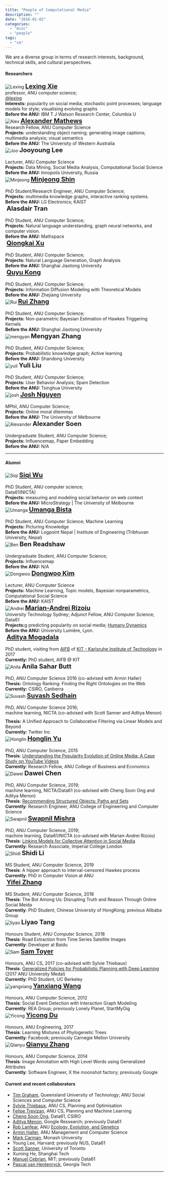 ```yaml
---
title: "People of Computational Media"
description: ""
date: "2016-01-02"
categories:
  - "misc"
  - "people"
tags:
  - "cm"
---
```


We are a diverse group in terms of research interests, background, technical skills, and cultural perspectives.

<!--more-->

#### Researchers

<!-- Lexing Xie -->
<div class="people">
    <div class="people-profile">
        <img src='/img/people/lexing2019-100.png' title='Lexing' />
        <a target="_blank" href="http://users.cecs.anu.edu.au/~xlx">
        <big><big> <b>Lexing Xie</b> </big></big></a>
        <br/>
        professor, ANU computer science; <br/>
        <a href=https://twitter.com/lexing>@lexing</a>
    </div>
    <div class="people-info">
        <b>Interests:</b>
        popularity on social media; stochastic point processes;
        language models for style; visualising evolving graphs
        <br>
        <b>Before the ANU:</b> IBM T J Watson Research Center, Columbia U
    </div>
</div>
<!-- Alexander Mathews -->
<div class="people">
    <div class="people-profile">
        <img src='/img/people/alex-100.png' title='Alex' />
        <big><big> <b><a href="http://users.cecs.anu.edu.au/~u4534172/index.html">Alexander Mathews</a></b> </big></big> <br/> Research Fellow, ANU Computer Science
    </div>
    <div class="people-info">
        <b>Projects:</b>
            understanding object naming; generating image captions;
            multimedia analysis; visual semantics
        <br>
        <b>Before the ANU:</b> The University of Western Australia
    </div>
</div>
<!-- Jooyoung Lee -->
<div class="people">
    <div class="people-profile">
       <img src='/img/people/JooLee.jpg' title='Joo' />
       <big><big> <b>Jooyoung Lee</b> </big></big><br></br> Lecturer, ANU Computer Science
    </div>
    <div class="people-info">
       <b>Projects:</b>
           Data Mining, Social Media Analysis, Computational Social Science
       <br>
       <b>Before the ANU:</b> Innopolis University, Russia
    </div>
</div>
<!-- Minjeong Shin -->
<div class="people">
    <div class="people-profile">
        <img src='/img/people/minjeong.jpg' title='Minjeong' />
        <big><big> <b><a href="https://shinminjeong.github.io/">Minjeong Shin</a></b> </big></big> <br/><br/> PhD Student/Research Engineer, ANU Computer Science;  <br/>
    </div>
    <div class="people-info">
        <b>Projects:</b>
            multimedia knowledge graphs, interactive ranking systems.
        <br>
        <b>Before the ANU:</b> LG Electronics; KAIST
    </div>
</div>
<!-- Alasdair Tran -->
<div class="people">
    <div class="people-profile">
        <img src='/img/people/alasdair.jpg' title='' />
        <big><big> <b>Alasdair Tran</b> </big></big> <br/><br/> PhD Student, ANU Computer Science;
    </div>
    <div class="people-info">
        <b>Projects:</b>
            Natural language understanding, graph neural networks, and computer vision.
        <br>
        <b>Before the ANU:</b> Mathspace
    </div>
</div>
<!-- Qiongkai Xu -->
<div class="people">
    <div class="people-profile">
        <img src='/img/people/qiongkai-100.jpg' title='' />
        <big><big> <b><a href="http://users.cecs.anu.edu.au/~u5790670/index.html">Qiongkai Xu</a></b> </big></big> <br/><br/> PhD Student, ANU Computer Science;
    </div>
    <div class="people-info">
        <b>Projects:</b>
            Natural Language Generation, Graph Analysis
        <br>
        <b>Before the ANU:</b> Shanghai Jiaotong University
    </div>
</div>
<!-- Quyu Kong -->
<div class="people">
    <div class="people-profile">
        <img src='/img/people/qykong-100.jpg' title='' />
        <big><big> <b><a href="https://qykong.github.io/">Quyu Kong</a></b> </big></big> <br/><br/> PhD Student, ANU Computer Science;
    </div>
    <div class="people-info">
        <b>Projects:</b>
            Information Diffusion Modeling with Theoretical Models
        <br>
        <b>Before the ANU:</b> Zhejiang University
    </div>
</div>
 <!-- Rui Zhang -->
<div class="people">
    <div class="people-profile">
        <img src='/img/people/rui-zhang-100.png' title='Rui' />
        <big><big> <a href=https://ruizhang2016.github.io/><b>Rui Zhang</b></a> </big></big> <br/><br/> PhD Student, ANU Computer Science;
    </div>
    <div class="people-info">
        <b>Projects:</b>
            Non-parametric Bayesian Estimation of Hawkes Triggering Kernels
        <br>
        <b>Before the ANU:</b> Shanghai Jiaotong University
    </div>
</div>
<!-- Mengyan Zhang -->
<div class="people">
   <div class="people-profile">
       <img src='/img/people/mengyan.jpg' title='mengyan' />
       <big><big> <b>Mengyan Zhang</b> </big></big> <br/><br/> PhD Student, ANU Computer Science;
   </div>
   <div class="people-info">
       <b>Projects:</b>
           Probabilistic knowledge graph; Active learning
       <br>
       <b>Before the ANU:</b> Shandong University
   </div>
</div>
<!-- Yuli Liu -->
<div class="people">
   <div class="people-profile">
       <img src='/img/people/yuli.jpg' title='yuli' />
       <big><big> <b>Yuli Liu</b> </big></big> <br/><br/> PhD Student, ANU Computer Science;
   </div>
   <div class="people-info">
       <b>Projects:</b>
           User Behavior Analysis; Spam Detection
       <br>
       <b>Before the ANU:</b> Tsinghua University
   </div>
</div>
<!-- Josh Nguyen -->
<div class="people">
   <div class="people-profile">
       <img src='/img/people/josh.jpg' title='josh' />
       <big><big> <a href=https://joshnguyen.net/><b>Josh Nguyen</b></a> </big></big> <br/><br/> MPhil, ANU Computer Science;
   </div>
   <div class="people-info">
       <b>Projects:</b>
           Online moral dilemmas
       <br>
       <b>Before the ANU:</b> The University of Melbourne
   </div>
</div>
<!-- Alexander Soen -->
<div class="people">
    <div class="people-profile">
        <img src='/img/people/alex-s-100.jpg' title='Alexander' />
        <big><big> <b>Alexander Soen</b> </big></big> <br/><br/> Undergraduate Student, ANU Computer Science;
    </div>
    <div class="people-info">
        <b>Projects:</b>
            Influencemap, Paper Embedding
        <br>
        <b>Before the ANU:</b> N/A
    </div>
</div>

<hr>

#### Alumni

<!-- Siqi Wu -->
<div class="people">
    <div class="people-profile">
        <img src='/img/people/siqi-100.png' title='Siqi'  />
	<big><big> <b><a href="https://avalanchesiqi.github.io/">Siqi Wu</a></b> </big></big> <br/><br/> PhD Student, ANU computer science; <br/> Data61(NICTA)
    </div>
    <div class="people-info">
        <b>Projects:</b>
            measuring and modeling social behavior on web context
        <br>
        <b>Before the ANU:</b> MicroStrategy | The University of Melbourne
    </div>
</div>
<!-- Umanga Bista -->
<div class="people">
    <div class="people-profile">
        <img src='/img/people/umanga-100.png' title='Umanga' />
        <big><big> <b><a href=https://twitter.com/bistaumanga>Umanga Bista</a></b> </big></big> <br/><br/> PhD Student, ANU Computer Science;
Machine Learning
    </div>
    <div class="people-info">
        <b>Projects:</b>
            Picturing Knowledge
        <br>
        <b>Before the ANU:</b> Logpoint Nepal | Institute of Engineering (Tribhuvan University, Nepal)
    </div>
</div>
<!-- Ben Readshaw -->
<div class="people">
    <div class="people-profile">
        <img src='/img/people/ben-readshaw-100.png' title='Ben' />
        <big><big> <b>Ben Readshaw</b> </big></big> <br/><br/> Undergraduate Student, ANU Computer Science;
    </div>
    <div class="people-info">
        <b>Projects:</b>
            Influencemap
        <br>
        <b>Before the ANU:</b> N/A
    </div>
</div>
<!-- Dongwoo Kim -->
<div class="people">
    <div class="people-profile">
        <img src='/img/people/dongwoo.png' title='Dongwoo' />
        <a target="_blank" href="http://dongwookim-ml.github.io/"> <big><big> <b>Dongwoo Kim</b> </big></big></a> <br/><br/> Lecturer, ANU Computer Science <br/>
    </div>
    <div class="people-info">
        <b>Projects:</b>
            Machine Learning, Topic models, Bayesian nonparametrics, Computational Social Science
        <br>
        <b>Before the ANU:</b> KAIST
    </div>
</div>
<!-- Marian-Andrei Rizoiu -->
<div class="people">
    <div class="people-profile">
        <img src='/img/people/andrei-100.png' title='Andrei' />
        <a target="_blank" href="http://rizoiu.eu"> <big><big> <b>Marian-Andrei Rizoiu</b> </big></big></a> <br/>University Technology Sydney; Adjunct Fellow, ANU Computer Science; Data61
    </div>
    <div class="people-info">
        <b>Projects:</b>g
            predicting popularity on social media;
            <a target="_blank" href="https://www.nicta.com.au/category/research/optimisation/projects/human-dynamics/">Humany Dynamics</a>
        <br>
        <b>Before the ANU:</b> University Lumière, Lyon.
    </div>
</div>
<!-- Aditya Mogadala -->
<div class="people">
    <div class="people-profile">
        <img src='/img/people/rsz_adi.jpg' title='' />
        <big><big> <b><a href="http://mogadala.com/">Aditya Mogadala</a></b> </big></big> <br/><br/> PhD student, visiting from <a href=http://www.aifb.kit.edu/web/Hauptseite/en>AIFB</a> of <a href=http://www.kit.edu/>KIT - Karlsruhe Institute of Technology</a> in 2017
    </div>
    <div class="people-info">
        <b>Currently:</b> PhD student, AIFB @ KIT
    </div>
</div>
<!-- Anila Sahar Butt -->
<div class="people">
    <div class="people-profile">
        <img src='/img/people/anila-100.png' title='Anila' />
        <big><big> <b>Anila Sahar Butt</b> </big></big> <br/><br/> PhD, ANU Computer Science 2016 (co-advised with Armin Haller)
    </div>
    <div class="people-info">
        <b>Thesis:</b>
            Ontology Ranking: Finding the Right Ontologies on the Web
        <br>
        <b>Currently:</b> CSIRO, Canberra
   </div>
</div>
<!-- Suvash Sedhain -->
<div class="people">
    <div class="people-profile">
        <img src='/img/people/ssedhain-100.png' title='Suvash' />
        <big><big> <b><a href="http://ssedhain.com">Suvash Sedhain</a></b> </big></big> <br/><br/> PhD, ANU Computer Science 2016;  <br/> machine learning, NICTA (co-advised with Scott Sanner and Aditya Menon)
    </div>
    <div class="people-info" style='margin-top:10px'>
        <b>Thesis:</b>
            A Unified Approach to Collaborative Filtering via Linear Models and Beyond
        <br>
        <b>Currently:</b> Twitter Inc
    </div>
</div>
<!-- Honglin Yu -->
<div class="people">
    <div class="people-profile">
        <img src='/img/people/honglin-100.png' title='Honglin' />
        <a target="_blank" href="http://yuhonglin.github.io"> <big><big> <b>Honglin Yu</b> </big></big></a> <br/><br/> PhD, ANU Computer Science, 2015
    </div>
    <div class="people-info">
        <b>Thesis</b>: <a href=/documents/yu_dissertation.pdf> Understanding the Popularity Evolution of Online Media: A Case Study on YouTube Videos </a> <br />
        <b>Currently</b>: Research Fellow, ANU College of Business and Economics
    </div>
</div>
<!-- Dawei Chen -->
<div class="people">
    <div class="people-profile">
        <img src='/img/people/dawei-100.png' title='Dawei' />
        <big><big> <b>Dawei Chen</b> </big></big> <br/><br/> PhD, ANU Computer Science, 2019;  <br/> machine learning, NICTA/Data61 (co-advised with Cheng Soon Ong and Aditya Menon)
    </div>
    <div class="people-info">
        <b>Thesis</b>: <a href=https://openresearch-repository.anu.edu.au/handle/1885/165008>Recommending Structured Objects: Paths and Sets</a> <br/>
        <b>Currently</b>: Research Engineer, ANU College of Engineering and Computer Science
    </div>
</div>
 <!-- Swapnil Mishra -->
<div class="people">
    <div class="people-profile">
        <img src='/img/people/smishra-100.png' title='Swapnil' />
        <big><big> <b><a href="https://s-mishra.github.io/">Swapnil Mishra</a></b> </big></big> <br/><br/> PhD, ANU Computer Science, 2019;  <br/> machine learning, Data61/NICTA (co-advised with Marian-Andrei Rizoiu)
    </div>
    <div class="people-info">
        <b>Thesis</b>: <a href=https://openresearch-repository.anu.edu.au/handle/1885/182586>Linking Models for Collective Attention in Social Media</a> <br/>
        <b>Currently</b>: Research Associate, Imperial College London
    </div>
</div>
<!-- Shidi Li -->
<div class="people">
    <div class="people-profile">
        <img src='/img/people/shidi-li-100.png' title='Shidi' />
        <big><big> <b>Shidi Li</b> </big></big> <br/><br/> MS Student, ANU Computer Science, 2019
    </div>
    <div class="people-info">
        <b>Thesis</b>: A hipper approach to interval-censored Hawkes process<br />
        <b>Currently</b>: PhD in Computer Vision at ANU
    </div>
</div>
<!-- Yifei Zhang -->
<div class="people">
    <div class="people-profile">
        <img src='/img/people/yifei-100.jpg' title='' />
        <big><big> <a target="_blank" href=http://yifeiacc.github.io/><b>Yifei Zhang</b></a> </big></big> <br/><br/> MS Student, ANU Computer Science, 2018
    </div>
    <div class="people-info">
        <b>Thesis</b>: The Bot Among Us: Disrupting Truth and Reason Through Online Social Meida <br />
        <b>Currently</b>: PhD Student, Chinese University of HongKong; previous Alibaba Group
    </div>
</div>
<!-- Liyao Tang -->
<div class="people">
   <div class="people-profile">
       <img src='/img/people/Liyao-100.png' title='liyao' />
       <big><big> <b>Liyao Tang</b> </big></big> <br/><br/> Honours Student, ANU Computer Science, 2018
   </div>
   <div class="people-info">
       <b>Thesis</b>: Road Extraction from Time Series Satellite Images <br />
       <b>Currently</b>: Developer at Baidu
   </div>
</div>
<!-- Sam Toyer -->
<div class="people">
   <div class="people-profile">
       <img src='https://www.qxcv.net/files/head-shot-small.png' title='Sam' />
       <big><big> <a href=https://www.qxcv.net/><b>Sam Toyer</b></a> </big></big> <br/><br/> Honours, ANU CS, 2017 (co-advised with Sylvie Thiebaux)
   </div>
   <div class="people-info">
       <b>Thesis</b>: <a href=https://github.com/qxcv/asnets>Generalized Policies for Probabilistic Planning with Deep Learning</a> (2017 ANU University Medal)<br />
       <b>Currently</b>: PhD Student, UC Berkeley
   </div>
</div>
<!-- Yanxiang Wang -->
<div class="people">
   <div class="people-profile">
       <img src='/img/people/yanxiang.jpg' title='yangxiang' />
       <big><big> <a href=https://www.linkedin.com/in/yanxiangwang><b>Yanxiang Wang</b></a> </big></big> <br/><br/> Honours, ANU Computer Science, 2012
   </div>
   <div class="people-info">
       <b>Thesis</b>: Social Event Detection with Interaction Graph Modeling <br />
       <b>Currently</b>: REA Group; previously Lonely Planet, StartMyGig
   </div>
</div>
<!-- Yicong Du -->
<div class="people">
   <div class="people-profile">
       <img src='/img/people/yicong_200.png' title='Yicong' />
       <big><big> <a href=https://www.linkedin.com/in/yicong-du-a50b98122/><b>Yicong Du</b></a> </big></big> <br/><br/> Honours, ANU Engineering, 2017
   </div>
   <div class="people-info">
       <b>Thesis</b>: Learning Mixtures of Phylogenetic Trees<br />
       <b>Currently</b>: Facebook; previously Carnegie Mellon University
   </div>
</div>
<!-- Qianyu Zhang -->
<div class="people">
   <div class="people-profile">
       <img src='/img/people/qianyu-100.png' title='Qianyu' />
       <big><big> <a href=http://www.linkedin.com/in/qianyuz><b>Qianyu Zhang</b></a> </big></big> <br/><br/> Honours, ANU Computer Science, 2014
   </div>
   <div class="people-info">
       <b>Thesis</b>: Image Annotation with High Level Words using Generalized Attributes <br />
       <b>Currently</b>: Software Engineer, X the moonshot factory; previously Google
   </div>
</div>
<!-- Phoenix Wu
<div class="people">
   <div class="people-profile">
       <img src='Profile.png' title='Phoenix' />
       <big><big> <a href=https://www.linkedin.com/in/phoenix-wu-433180237/><b>Phoenix Wu</b></a> </big></big> <br/><br/> Student, ANU Computer Science, 2022
   </div>
   <div class="people-info">
       <b>Thesis</b>: Just here to help out:) <br />
       <b>Currently</b>: Student, Advanced Computing R&D (Honours)
   </div>
</div> -->

#### Current and recent collaborators

- [Tim Graham](https://staff.qut.edu.au/staff/timothy.graham), Queensland University of Technology; ANU Social Sciences and Computer Science
- [Sylvie Thiebaux](http://users.cecs.anu.edu.au/~thiebaux/), ANU CS, Planning and Optimisation
- [Felipe Trevizan](https://felipe.trevizan.org/), ANU CS, Planning and Machine Learning
- [Cheng Soon Ong](http://www.ong-home.my), Data61, CSIRO
- [Aditya Menon](http://users.cecs.anu.edu.au/~akmenon/), Google Ressearch; previously Data61
- [Rob Lanfear](http://www.robertlanfear.com/), ANU [Ecology, Evolution, and Genetics](http://biology.anu.edu.au/research/divisions/evolution-ecology-and-genetics)
- [Armin Haller](http://www.armin-haller.com/), ANU Management and Computer Science
- [Mark Carman](http://users.monash.edu.au/~mcarman/), Monash University
- Young Lee, Harvard; previously NUS, Data61
- [Scott Sanner](http://users.cecs.anu.edu.au/~ssanner), University of Toronto
- Xuming He, Shanghai Tech
- [Manuel Cebrian][manuel], MIT; previously Data61
- [Pascal van Hentenryck](http://pascalvanhentenryck.engin.umich.edu), Georgia Tech

<hr>

[manuel]: http://web.media.mit.edu/~cebrian

